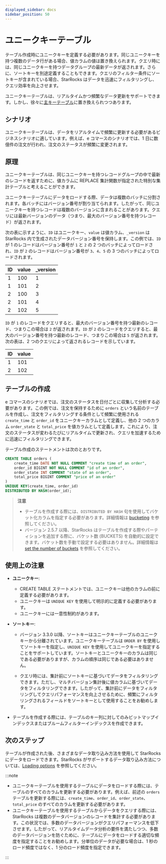 ```yaml
---
displayed_sidebar: docs
sidebar_position: 50
---
```


# ユニークキーテーブル

テーブル作成時にユニークキーを定義する必要があります。同じユニークキーを持つ複数のデータ行がある場合、値カラムの値は置き換えられます。クエリ時には、同じユニークキーを持つデータグループの最新データが返されます。さらに、ソートキーを別途定義することもできます。クエリのフィルター条件にソートキーが含まれている場合、StarRocks はデータを迅速にフィルタリングし、クエリ効率を向上させます。

ユニークキーテーブルは、リアルタイムかつ頻繁なデータ更新をサポートできます。しかし、徐々に[主キーテーブル](./primary_key_table.md)に置き換えられつつあります。

## シナリオ

ユニークキーテーブルは、データをリアルタイムで頻繁に更新する必要があるビジネスシナリオに適しています。例えば、e コマースのシナリオでは、1 日に数億件の注文が行われ、注文のステータスが頻繁に変更されます。

## 原理

ユニークキーテーブルは、同じユニークキーを持つレコードグループの中で最新のレコードを返すために、値カラムに REPLACE 集計関数が指定された特別な集計テーブルと考えることができます。

ユニークキーテーブルにデータをロードする際、データは複数のバッチに分割されます。各バッチにはバージョン番号が割り当てられます。したがって、同じユニークキーを持つレコードは複数のバージョンに含まれることがあります。クエリには最新バージョンのデータ（つまり、最大のバージョン番号を持つレコード）が返されます。

次の表に示すように、`ID` はユニークキー、`value` は値カラム、`_version` は StarRocks 内で生成されたデータバージョン番号を保持します。この例では、`ID` が 1 のレコードはバージョン番号が `1` と `2` の 2 つのバッチによってロードされ、`ID` が `2` のレコードはバージョン番号が `3`、`4`、`5` の 3 つのバッチによってロードされます。

| ID   | value | _version |
| ---- | ----- | -------- |
| 1    | 100   | 1        |
| 1    | 101   | 2        |
| 2    | 100   | 3        |
| 2    | 101   | 4        |
| 2    | 102   | 5        |

`ID` が `1` のレコードをクエリすると、最大のバージョン番号を持つ最新のレコード、つまりこの場合は `2` が返されます。`ID` が `2` のレコードをクエリすると、最大のバージョン番号を持つ最新のレコード、つまりこの場合は `5` が返されます。次の表は、2 つのクエリによって返されるレコードを示しています。

| ID   | value |
| ---- | ----- |
| 1    | 101   |
| 2    | 102   |

## テーブルの作成

e コマースのシナリオでは、注文のステータスを日付ごとに収集して分析する必要があります。この例では、注文を保持するために `orders` という名前のテーブルを作成し、注文をフィルタリングする条件として頻繁に使用される `create_time` と `order_id` をユニークキーカラムとして定義し、他の 2 つのカラム `order_state` と `total_price` を値カラムとして定義します。これにより、注文のステータスが変わるたびにリアルタイムで更新され、クエリを加速するために迅速にフィルタリングできます。

テーブル作成のステートメントは次のとおりです。

```SQL
CREATE TABLE orders (
    create_time DATE NOT NULL COMMENT "create time of an order",
    order_id BIGINT NOT NULL COMMENT "id of an order",
    order_state INT COMMENT "state of an order",
    total_price BIGINT COMMENT "price of an order"
)
UNIQUE KEY(create_time, order_id)
DISTRIBUTED BY HASH(order_id);
```

> **注意**
>
> - テーブルを作成する際には、`DISTRIBUTED BY HASH` 句を使用してバケット化カラムを指定する必要があります。詳細情報は [bucketing](../data_distribution/Data_distribution.md#bucketing) を参照してください。
> - バージョン 2.5.7 以降、StarRocks はテーブルを作成する際やパーティションを追加する際に、バケット数 (BUCKETS) を自動的に設定できます。バケット数を手動で設定する必要はありません。詳細情報は [set the number of buckets](../data_distribution/Data_distribution.md#set-the-number-of-buckets) を参照してください。

## 使用上の注意

- **ユニークキー**:
  - CREATE TABLE ステートメントでは、ユニークキーは他のカラムの前に定義する必要があります。
  - ユニークキーは `UNIQUE KEY` を使用して明示的に定義する必要があります。
  - ユニークキーには一意性制約があります。

- **ソートキー**:

  - バージョン 3.3.0 以降、ソートキーはユニークキーテーブルのユニークキーから分離されています。ユニークキーテーブルは `ORDER BY` を使用してソートキーを指定し、`UNIQUE KEY` を使用してユニークキーを指定することをサポートしています。ソートキーとユニークキーのカラムは同じである必要がありますが、カラムの順序は同じである必要はありません。

  - クエリ時には、集計前にソートキーに基づいてデータをフィルタリングできます。ただし、マルチバージョン集計後に値カラムに基づいてデータをフィルタリングできます。したがって、集計前にデータをフィルタリングしてクエリパフォーマンスを向上させるために、頻繁にフィルタリングされるフィールドをソートキーとして使用することをお勧めします。

- テーブルを作成する際には、テーブルのキー列に対してのみビットマップインデックスまたはブルームフィルターインデックスを作成できます。

## 次のステップ

テーブルが作成された後、さまざまなデータ取り込み方法を使用して StarRocks にデータをロードできます。StarRocks がサポートするデータ取り込み方法については、[Loading options](../../loading/Loading_intro.md) を参照してください。

:::note

- ユニークキーテーブルを使用するテーブルにデータをロードする際には、テーブルのすべてのカラムを更新する必要があります。例えば、前述の `orders` テーブルを更新する際には、`create_time`、`order_id`、`order_state`、`total_price` のすべてのカラムを更新する必要があります。
- ユニークキーテーブルを使用するテーブルからデータをクエリする際には、StarRocks は複数のデータバージョンのレコードを集計する必要があります。この状況では、多数のデータバージョンがクエリパフォーマンスを低下させます。したがって、リアルタイムデータ分析の要件を満たしつつ、多数のデータバージョンを防ぐために、テーブルにデータをロードする適切な頻度を指定することをお勧めします。分単位のデータが必要な場合は、1 秒のロード頻度ではなく、1 分のロード頻度を指定できます。

:::